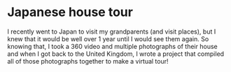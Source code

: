 # Japanese house tour

I recently went to Japan to visit my grandparents (and visit places), but I knew that it would be well over 1 year until I would see them again. So knowing that, I took a 360 video and multiple photographs of their house and when I got back to the United Kingdom, I wrote a project that compiled all of those photographs together to make a virtual tour!
